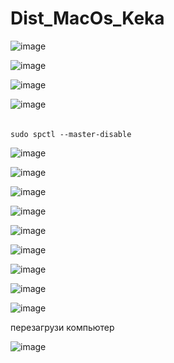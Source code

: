 # Dist_MacOs_Keka

![image](https://github.com/user-attachments/assets/552271e8-7232-4563-949b-cae0616ef0b2)

![image](https://github.com/user-attachments/assets/f6d75437-316b-4f63-a227-8aa3ff6e93ec)

![image](https://github.com/user-attachments/assets/770b178c-6752-4b8d-85b4-2010227b2fc2)

![image](https://github.com/user-attachments/assets/751120fa-bcdb-493f-827e-bc2fd9f82a60)

######       
    sudo spctl --master-disable

![image](https://github.com/user-attachments/assets/381ab861-7b78-4fab-a961-59e5d75610b1)

![image](https://github.com/user-attachments/assets/1b2a3ed9-2579-4920-beee-3ec06b1347ca)

![image](https://github.com/user-attachments/assets/d5ae03c6-ade5-4be6-855c-70a146e932eb)

![image](https://github.com/user-attachments/assets/efbf0086-fdc2-49a5-b713-211a482ebeca)

![image](https://github.com/user-attachments/assets/2afdb87f-73ac-4bbd-8856-236213becd5b)

![image](https://github.com/user-attachments/assets/c55819c8-28fb-4d89-aec7-21c53b323eee)

![image](https://github.com/user-attachments/assets/40092305-d95c-4d13-968b-70544802b552)

![image](https://github.com/user-attachments/assets/6ce7db5d-d684-4b41-a54d-cb222c231adc)

![image](https://github.com/user-attachments/assets/b95f4067-e02b-4df4-a91e-4b33ce8e637e)

перезагрузи компьютер

![image](https://github.com/user-attachments/assets/f40b8a25-5baa-4386-9732-f2fb7a11ac6e)
